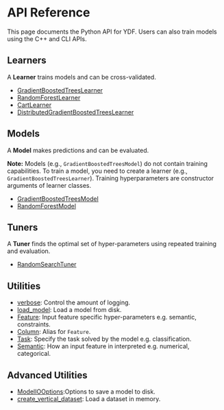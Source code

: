 # API Reference

This page documents the Python API for YDF. Users can also train models using
the C++ and CLI APIs.

## Learners

A **Learner** trains models and can be cross-validated.

-   [GradientBoostedTreesLearner](GradientBoostedTreesLearner.md)
-   [RandomForestLearner](RandomForestLearner.md)
-   [CartLearner](CartLearner.md)
-   [DistributedGradientBoostedTreesLearner](DistributedGradientBoostedTreesLearner.md)

## Models

A **Model** makes predictions and can be evaluated.

**Note:** Models (e.g., `GradientBoostedTreesModel`) do not contain training
capabilities. To train a model, you need to create a learner (e.g.,
`GradientBoostedTreesLearner`). Training hyperparameters are constructor
arguments of learner classes.

-   [GradientBoostedTreesModel](GradientBoostedTreesModel.md)
-   [RandomForestModel](RandomForestModel.md)

## Tuners

A **Tuner** finds the optimal set of hyper-parameters using repeated training
and evaluation.

-   [RandomSearchTuner](RandomSearchTuner.md)

## Utilities

-   [verbose](utilities.md#verbose): Control the amount of logging.
-   [load_model](utilities.md#load_model): Load a model from disk.
-   [Feature](utilities.md#Feature): Input feature specific hyper-parameters
    e.g. semantic, constraints.
-   [Column](utilities.md#Column): Alias for `Feature`.
-   [Task](utilities.md#Task): Specify the task solved by the model e.g.
    classification.
-   [Semantic](utilities.md#Semantic): How an input feature in interpreted e.g.
    numerical, categorical.

## Advanced Utilities

-   [ModelIOOptions](utilities.md#ModelIOOptions):Options to save a model to
    disk.
-   [create_vertical_dataset](utilities.md#create_vertical_dataset): Load a
    dataset in memory.
